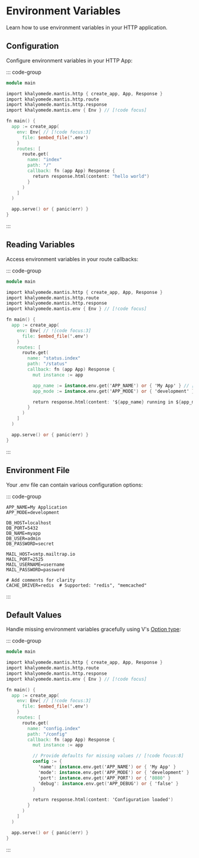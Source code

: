 # Environment Variables

Learn how to use environment variables in your HTTP application.

## Configuration

Configure environment variables in your HTTP App:

::: code-group

```v [main.v]
module main

import khalyomede.mantis.http { create_app, App, Response }
import khalyomede.mantis.http.route
import khalyomede.mantis.http.response
import khalyomede.mantis.env { Env } // [!code focus]

fn main() {
  app := create_app(
    env: Env{ // [!code focus:3]
      file: $embed_file('.env')
    }
    routes: [
      route.get(
        name: "index"
        path: "/"
        callback: fn (app App) Response {
          return response.html(content: "hello world")
        }
      )
    ]
  )

  app.serve() or { panic(err) }
}
```

:::

## Reading Variables

Access environment variables in your route callbacks:

::: code-group

```v [main.v]
module main

import khalyomede.mantis.http { create_app, App, Response }
import khalyomede.mantis.http.route
import khalyomede.mantis.http.response
import khalyomede.mantis.env { Env } // [!code focus]

fn main() {
  app := create_app(
    env: Env{ // ![code focus:3]
      file: $embed_file('.env')
    }
    routes: [
      route.get(
        name: "status.index"
        path: "/status"
        callback: fn (app App) Response {
          mut instance := app

          app_name := instance.env.get('APP_NAME') or { 'My App' } // [!code focus:4]
          app_mode := instance.env.get('APP_MODE') or { 'development' }

          return response.html(content: '${app_name} running in ${app_mode} mode')
        }
      )
    ]
  )

  app.serve() or { panic(err) }
}
```

:::

## Environment File

Your .env file can contain various configuration options:

::: code-group

```dotenv [.env]
APP_NAME=My Application
APP_MODE=development

DB_HOST=localhost
DB_PORT=5432
DB_NAME=myapp
DB_USER=admin
DB_PASSWORD=secret

MAIL_HOST=smtp.mailtrap.io
MAIL_PORT=2525
MAIL_USERNAME=username
MAIL_PASSWORD=password

# Add comments for clarity
CACHE_DRIVER=redis  # Supported: "redis", "memcached"
```

:::

## Default Values

Handle missing environment variables gracefully using V's [Option type](https://docs.vlang.io/type-declarations.html#optionresult-types-and-error-handling):

::: code-group

```v [main.v]
module main

import khalyomede.mantis.http { create_app, App, Response }
import khalyomede.mantis.http.route
import khalyomede.mantis.http.response
import khalyomede.mantis.env { Env } // [!code focus]

fn main() {
  app := create_app(
    env: Env{ // [!code focus:3]
      file: $embed_file('.env')
    }
    routes: [
      route.get(
        name: "config.index"
        path: "/config"
        callback: fn (app App) Response {
          mut instance := app

          // Provide defaults for missing values // [!code focus:8]
          config := {
            'name': instance.env.get('APP_NAME') or { 'My App' }
            'mode': instance.env.get('APP_MODE') or { 'development' }
            'port': instance.env.get('APP_PORT') or { '8080' }
            'debug': instance.env.get('APP_DEBUG') or { 'false' }
          }

          return response.html(content: 'Configuration loaded')
        }
      )
    ]
  )

  app.serve() or { panic(err) }
}
```

:::
